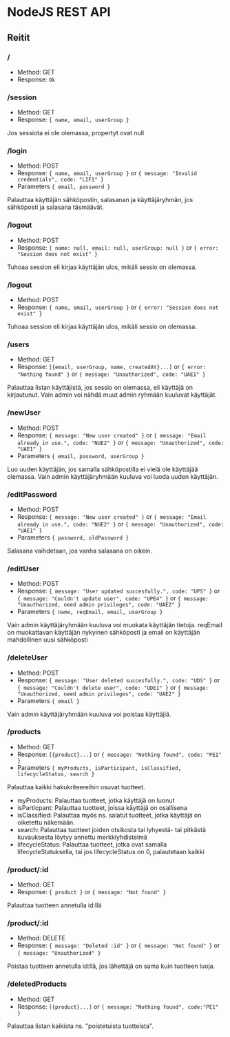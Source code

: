 # NodeJS REST API

## Reitit

### /
* Method: GET  
* Response: `Ok`

### /session
* Method: GET
* Response: `{ name, email, userGroup }`  

Jos sessiota ei ole olemassa, propertyt ovat null

### /login
* Method: POST
* Response: `{ name, email, userGroup }` or `{ message: "Invalid credentials", code: "LIF1" }` 
* Parameters `{ email, password }` 

Palauttaa käyttäjän sähköpostin, salasanan ja käyttäjäryhmän, jos sähköposti ja salasana täsmäävät.

### /logout
* Method: POST
* Response: `{ name: null, email: null, userGroup: null }` or `{ error: "Session does not exist" }` 

Tuhoaa session eli kirjaa käyttäjän ulos, mikäli sessio on olemassa.

### /logout
* Method: POST
* Response: `{ name, email, userGroup }` or `{ error: "Session does not exist" }` 

Tuhoaa session eli kirjaa käyttäjän ulos, mikäli sessio on olemassa.

### /users
* Method: GET
* Response: `[{email, userGroup, name, createdAt}...]` or `{ error: "Nothing found" }` or `{ message: "Unauthorized", code: "UAE1" }`

Palauttaa listan käyttäjistä, jos sessio on olemassa, eli käyttäjä on kirjautunut.
Vain admin voi nähdä muut admin ryhmään kuuluvat käyttäjät.

### /newUser
* Method: POST
* Response: `{ message: "New user created" }` or `{ message: "Email already in use.", code: "NUE2" }` or `{ message: "Unauthorized", code: "UAE1" }`
* Parameters `{ email, password, userGroup }` 

Luo uuden käyttäjän, jos samalla sähköpostilla ei vielä ole käyttäjää olemassa. Vain admin käyttäjäryhmään kuuluva voi luoda uuden käyttäjän.

### /editPassword
* Method: POST
* Response: `{ message: "New user created" }` or `{ message: "Email already in use.", code: "NUE2" }` or `{ message: "Unauthorized", code: "UAE1" }`
* Parameters `{ password, oldPassword }` 

Salasana vaihdetaan, jos vanha salasana on oikein.

### /editUser
* Method: POST
* Response: `{ message: "User updated succesfully.", code: "UPS" }` or `{ message: "Couldn't update user", code: "UPE4" }` or `{ message: "Unauthorized, need admin privileges", code: "UAE2" }`
* Parameters `{ name, reqEmail, email, userGroup }` 

Vain admin käyttäjäryhmään kuuluva voi muokata käyttäjän tietoja. reqEmail on muokattavan käyttäjän nykyinen sähköposti ja email on käyttäjän mahdollinen uusi sähköposti

### /deleteUser
* Method: POST
* Response: `{ message: "User deleted succesfully.", code: "UDS" }` or `{ message: "Couldn't delete user", code: "UDE1" }` or `{ message: "Unauthorized, need admin privileges", code: "UAE2" }`
* Parameters `{ email }` 

Vain admin käyttäjäryhmään kuuluva voi poistaa käyttäjiä.

### /products
* Method: GET
* Response: `[{product}...]` or `{ message: "Nothing found", code: "PE1" }`
* Parameters `{ myProducts, isParticipant, isClassified, lifecycleStatus, search }` 

Palauttaa kaikki hakukriteereihin osuvat tuotteet. 
* myProducts: Palauttaa tuotteet, jotka käyttäjä on luonut
* isParticpant: Palauttaa tuotteet, joissa käyttäjä on osallisena
* isClassified: Palauttaa myös ns. salatut tuotteet, jotka käyttäjä on oiketettu näkemään.
* search: Palauttaa tuotteet joiden otsikosta tai lyhyestä- tai pitkästä kuvauksesta löytyy annettu merkkiyhdistelmä
* lifecycleStatus: Palauttaa tuotteet, jotka ovat samalla lifecycleStatuksella, tai jos lifecycleStatus on 0, palautetaan kaikki

### /product/:id
* Method: GET
* Response: `{ product }` or `{ message: "Not found" }`

Palauttaa tuotteen annetulla id:llä

### /product/:id
* Method: DELETE
* Response: `{ message: "Deleted :id" }` or `{ message: "Not found" }` or `{ message: "Unauthorized" }` 

Poistaa tuotteen annetulla id:llä, jos lähettäjä on sama kuin tuotteen luoja.

### /deletedProducts
* Method: GET
* Response: `[{product}...]` or `{ message: "Nothing found", code:"PE1" }`

Palauttaa listan kaikista ns. "poistetuista tuotteista".
